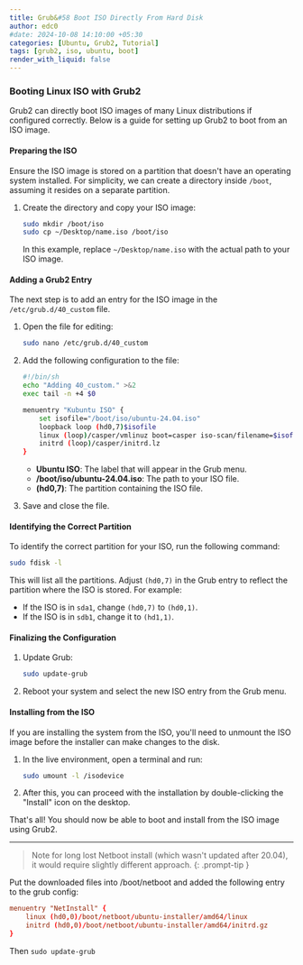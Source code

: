```yaml
---
title: Grub&#58 Boot ISO Directly From Hard Disk
author: edc0
#date: 2024-10-08 14:10:00 +05:30
categories: [Ubuntu, Grub2, Tutorial]
tags: [grub2, iso, ubuntu, boot]
render_with_liquid: false
---
```


### Booting Linux ISO with Grub2

Grub2 can directly boot ISO images of many Linux distributions if configured correctly. Below is a guide for setting up Grub2 to boot from an ISO image.

#### Preparing the ISO

Ensure the ISO image is stored on a partition that doesn't have an operating system installed. For simplicity, we can create a directory inside `/boot`, assuming it resides on a separate partition.

1. Create the directory and copy your ISO image:

    ```bash
    sudo mkdir /boot/iso
    sudo cp ~/Desktop/name.iso /boot/iso
    ```

    In this example, replace `~/Desktop/name.iso` with the actual path to your ISO image.

#### Adding a Grub2 Entry

The next step is to add an entry for the ISO image in the `/etc/grub.d/40_custom` file.

1. Open the file for editing:

    ```bash
    sudo nano /etc/grub.d/40_custom
    ```

2. Add the following configuration to the file:

    ```bash
    #!/bin/sh
    echo "Adding 40_custom." >&2
    exec tail -n +4 $0

    menuentry "Kubuntu ISO" {
        set isofile="/boot/iso/ubuntu-24.04.iso"
        loopback loop (hd0,7)$isofile
        linux (loop)/casper/vmlinuz boot=casper iso-scan/filename=$isofile noprompt noeject
        initrd (loop)/casper/initrd.lz
    }
    ```

    - **Ubuntu ISO**: The label that will appear in the Grub menu.
    - **/boot/iso/ubuntu-24.04.iso**: The path to your ISO file.
    - **(hd0,7)**: The partition containing the ISO file.

3. Save and close the file.

#### Identifying the Correct Partition

To identify the correct partition for your ISO, run the following command:

```bash
sudo fdisk -l
```

This will list all the partitions. Adjust `(hd0,7)` in the Grub entry to reflect the partition where the ISO is stored. For example:
- If the ISO is in `sda1`, change `(hd0,7)` to `(hd0,1)`.
- If the ISO is in `sdb1`, change it to `(hd1,1)`.

#### Finalizing the Configuration

1. Update Grub:

    ```bash
    sudo update-grub
    ```

2. Reboot your system and select the new ISO entry from the Grub menu.

#### Installing from the ISO

If you are installing the system from the ISO, you'll need to unmount the ISO image before the installer can make changes to the disk.

1. In the live environment, open a terminal and run:

    ```bash
    sudo umount -l /isodevice
    ```

2. After this, you can proceed with the installation by double-clicking the "Install" icon on the desktop.

That's all! You should now be able to boot and install from the ISO image using Grub2.

---
> Note for long lost Netboot install (which wasn't updated after 20.04), it would require slightly different approach. 
{: .prompt-tip }

Put the downloaded files into /boot/netboot and added the following entry to the grub config:

```conf
menuentry "NetInstall" {
    linux (hd0,0)/boot/netboot/ubuntu-installer/amd64/linux
    initrd (hd0,0)/boot/netboot/ubuntu-installer/amd64/initrd.gz
}
```


Then `sudo update-grub`
